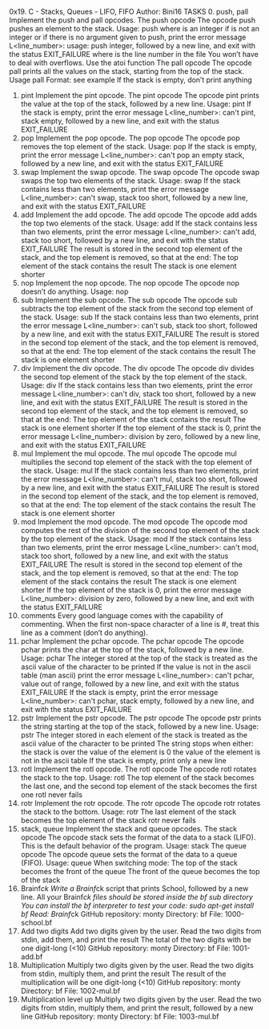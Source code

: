 0x19. C - Stacks, Queues - LIFO, FIFO
Author: Bini16
TASKS
0. push, pall
Implement the push and pall opcodes.
The push opcode
The opcode push pushes an element to the stack.
Usage: push <int>
where <int> is an integer
if <int> is not an integer or if there is no argument given to push, print the error message L<line_number>: usage: push integer, followed by a new line, and exit with the status EXIT_FAILURE
where is the line number in the file
You won’t have to deal with overflows. Use the atoi function
The pall opcode
The opcode pall prints all the values on the stack, starting from the top of the stack.
Usage pall
Format: see example
If the stack is empty, don’t print anything
1. pint
Implement the pint opcode.
The pint opcode
The opcode pint prints the value at the top of the stack, followed by a new line.
Usage: pint
If the stack is empty, print the error message L<line_number>: can't pint, stack empty, followed by a new line, and exit with the status EXIT_FAILURE
2. pop
Implement the pop opcode.
The pop opcode
The opcode pop removes the top element of the stack.
Usage: pop
If the stack is empty, print the error message L<line_number>: can't pop an empty stack, followed by a new line, and exit with the status EXIT_FAILURE
3. swap
Implement the swap opcode.
The swap opcode
The opcode swap swaps the top two elements of the stack.
Usage: swap
If the stack contains less than two elements, print the error message L<line_number>: can't swap, stack too short, followed by a new line, and exit with the status EXIT_FAILURE
4. add
Implement the add opcode.
The add opcode
The opcode add adds the top two elements of the stack.
Usage: add
If the stack contains less than two elements, print the error message L<line_number>: can't add, stack too short, followed by a new line, and exit with the status EXIT_FAILURE
The result is stored in the second top element of the stack, and the top element is removed, so that at the end:
The top element of the stack contains the result
The stack is one element shorter
5. nop
Implement the nop opcode.
The nop opcode
The opcode nop doesn’t do anything.
Usage: nop
6. sub
Implement the sub opcode.
The sub opcode
The opcode sub subtracts the top element of the stack from the second top element of the stack.
Usage: sub
If the stack contains less than two elements, print the error message L<line_number>: can't sub, stack too short, followed by a new line, and exit with the status EXIT_FAILURE
The result is stored in the second top element of the stack, and the top element is removed, so that at the end:
The top element of the stack contains the result
The stack is one element shorter
7. div
Implement the div opcode.
The div opcode
The opcode div divides the second top element of the stack by the top element of the stack.
Usage: div
If the stack contains less than two elements, print the error message L<line_number>: can't div, stack too short, followed by a new line, and exit with the status EXIT_FAILURE
The result is stored in the second top element of the stack, and the top element is removed, so that at the end:
The top element of the stack contains the result
The stack is one element shorter
If the top element of the stack is 0, print the error message L<line_number>: division by zero, followed by a new line, and exit with the status EXIT_FAILURE
8. mul
Implement the mul opcode.
The mul opcode
The opcode mul multiplies the second top element of the stack with the top element of the stack.
Usage: mul
If the stack contains less than two elements, print the error message L<line_number>: can't mul, stack too short, followed by a new line, and exit with the status EXIT_FAILURE
The result is stored in the second top element of the stack, and the top element is removed, so that at the end:
The top element of the stack contains the result
The stack is one element shorter
9. mod
Implement the mod opcode.
The mod opcode
The opcode mod computes the rest of the division of the second top element of the stack by the top element of the stack.
Usage: mod
If the stack contains less than two elements, print the error message L<line_number>: can't mod, stack too short, followed by a new line, and exit with the status EXIT_FAILURE
The result is stored in the second top element of the stack, and the top element is removed, so that at the end:
The top element of the stack contains the result
The stack is one element shorter
If the top element of the stack is 0, print the error message L<line_number>: division by zero, followed by a new line, and exit with the status EXIT_FAILURE
10. comments
Every good language comes with the capability of commenting. When the first non-space character of a line is #, treat this line as a comment (don’t do anything).
11. pchar
Implement the pchar opcode.
The pchar opcode
The opcode pchar prints the char at the top of the stack, followed by a new line.
Usage: pchar
The integer stored at the top of the stack is treated as the ascii value of the character to be printed
If the value is not in the ascii table (man ascii) print the error message L<line_number>: can't pchar, value out of range, followed by a new line, and exit with the status EXIT_FAILURE
If the stack is empty, print the error message L<line_number>: can't pchar, stack empty, followed by a new line, and exit with the status EXIT_FAILURE
12. pstr
Implement the pstr opcode.
The pstr opcode
The opcode pstr prints the string starting at the top of the stack, followed by a new line.
Usage: pstr
The integer stored in each element of the stack is treated as the ascii value of the character to be printed
The string stops when either:
the stack is over
the value of the element is 0
the value of the element is not in the ascii table
If the stack is empty, print only a new line
13. rotl
Implement the rotl opcode.
The rotl opcode
The opcode rotl rotates the stack to the top.
Usage: rotl
The top element of the stack becomes the last one, and the second top element of the stack becomes the first one
rotl never fails
14. rotr
Implement the rotr opcode.
The rotr opcode
The opcode rotr rotates the stack to the bottom.
Usage: rotr
The last element of the stack becomes the top element of the stack
rotr never fails
15. stack, queue
Implement the stack and queue opcodes.
The stack opcode
The opcode stack sets the format of the data to a stack (LIFO). This is the default behavior of the program.
Usage: stack
The queue opcode
The opcode queue sets the format of the data to a queue (FIFO).
Usage: queue
When switching mode:
The top of the stack becomes the front of the queue
The front of the queue becomes the top of the stack
16. Brainf*ck
Write a Brainf*ck script that prints School, followed by a new line.
All your Brainf*ck files should be stored inside the bf sub directory
You can install the bf interpreter to test your code: sudo apt-get install bf
Read: Brainf*ck
GitHub repository: monty
Directory: bf
File: 1000-school.bf
17. Add two digits
Add two digits given by the user.
Read the two digits from stdin, add them, and print the result
The total of the two digits with be one digit-long (<10)
GitHub repository: monty
Directory: bf
File: 1001-add.bf
18. Multiplication
Multiply two digits given by the user.
Read the two digits from stdin, multiply them, and print the result
The result of the multiplication will be one digit-long (<10)
GitHub repository: monty
Directory: bf
File: 1002-mul.bf
19. Multiplication level up
Multiply two digits given by the user.
Read the two digits from stdin, multiply them, and print the result, followed by a new line
GitHub repository: monty
Directory: bf
File: 1003-mul.bf

